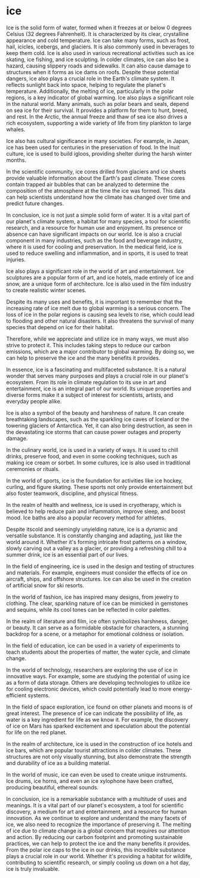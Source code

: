 # ice

Ice is the solid form of water, formed when it freezes at or below 0 degrees Celsius (32 degrees Fahrenheit). It is characterized by its clear, crystalline appearance and cold temperature. Ice can take many forms, such as frost, hail, icicles, icebergs, and glaciers. It is also commonly used in beverages to keep them cold. Ice is also used in various recreational activities such as ice skating, ice fishing, and ice sculpting. In colder climates, ice can also be a hazard, causing slippery roads and sidewalks. It can also cause damage to structures when it forms as ice dams on roofs. Despite these potential dangers, ice also plays a crucial role in the Earth's climate system. It reflects sunlight back into space, helping to regulate the planet's temperature. Additionally, the melting of ice, particularly in the polar regions, is a key indicator of global warming. Ice also plays a significant role in the natural world. Many animals, such as polar bears and seals, depend on sea ice for their survival. It provides a platform for them to hunt, breed, and rest. In the Arctic, the annual freeze and thaw of sea ice also drives a rich ecosystem, supporting a wide variety of life from tiny plankton to large whales.

Ice also has cultural significance in many societies. For example, in Japan, ice has been used for centuries in the preservation of food. In the Inuit culture, ice is used to build igloos, providing shelter during the harsh winter months. 

In the scientific community, ice cores drilled from glaciers and ice sheets provide valuable information about the Earth's past climate. These cores contain trapped air bubbles that can be analyzed to determine the composition of the atmosphere at the time the ice was formed. This data can help scientists understand how the climate has changed over time and predict future changes.

In conclusion, ice is not just a simple solid form of water. It is a vital part of our planet's climate system, a habitat for many species, a tool for scientific research, and a resource for human use and enjoyment. Its presence or absence can have significant impacts on our world. Ice is also a crucial component in many industries, such as the food and beverage industry, where it is used for cooling and preservation. In the medical field, ice is used to reduce swelling and inflammation, and in sports, it is used to treat injuries. 

Ice also plays a significant role in the world of art and entertainment. Ice sculptures are a popular form of art, and ice hotels, made entirely of ice and snow, are a unique form of architecture. Ice is also used in the film industry to create realistic winter scenes.

Despite its many uses and benefits, it is important to remember that the increasing rate of ice melt due to global warming is a serious concern. The loss of ice in the polar regions is causing sea levels to rise, which could lead to flooding and other natural disasters. It also threatens the survival of many species that depend on ice for their habitat.

Therefore, while we appreciate and utilize ice in many ways, we must also strive to protect it. This includes taking steps to reduce our carbon emissions, which are a major contributor to global warming. By doing so, we can help to preserve the ice and the many benefits it provides.

In essence, ice is a fascinating and multifaceted substance. It is a natural wonder that serves many purposes and plays a crucial role in our planet's ecosystem. From its role in climate regulation to its use in art and entertainment, ice is an integral part of our world. Its unique properties and diverse forms make it a subject of interest for scientists, artists, and everyday people alike. 

Ice is also a symbol of the beauty and harshness of nature. It can create breathtaking landscapes, such as the sparkling ice caves of Iceland or the towering glaciers of Antarctica. Yet, it can also bring destruction, as seen in the devastating ice storms that can cause power outages and property damage.

In the culinary world, ice is used in a variety of ways. It is used to chill drinks, preserve food, and even in some cooking techniques, such as making ice cream or sorbet. In some cultures, ice is also used in traditional ceremonies or rituals.

In the world of sports, ice is the foundation for activities like ice hockey, curling, and figure skating. These sports not only provide entertainment but also foster teamwork, discipline, and physical fitness.

In the realm of health and wellness, ice is used in cryotherapy, which is believed to help reduce pain and inflammation, improve sleep, and boost mood. Ice baths are also a popular recovery method for athletes. 

Despite itscold and seemingly unyielding nature, ice is a dynamic and versatile substance. It is constantly changing and adapting, just like the world around it. Whether it's forming intricate frost patterns on a window, slowly carving out a valley as a glacier, or providing a refreshing chill to a summer drink, ice is an essential part of our lives.

In the field of engineering, ice is used in the design and testing of structures and materials. For example, engineers must consider the effects of ice on aircraft, ships, and offshore structures. Ice can also be used in the creation of artificial snow for ski resorts.

In the world of fashion, ice has inspired many designs, from jewelry to clothing. The clear, sparkling nature of ice can be mimicked in gemstones and sequins, while its cool tones can be reflected in color palettes.

In the realm of literature and film, ice often symbolizes harshness, danger, or beauty. It can serve as a formidable obstacle for characters, a stunning backdrop for a scene, or a metaphor for emotional coldness or isolation.

In the field of education, ice can be used in a variety of experiments to teach students about the properties of matter, the water cycle, and climate change. 

In the world of technology, researchers are exploring the use of ice in innovative ways. For example, some are studying the potential of using ice as a form of data storage. Others are developing technologies to utilize ice for cooling electronic devices, which could potentially lead to more energy-efficient systems.

In the field of space exploration, ice found on other planets and moons is of great interest. The presence of ice can indicate the possibility of life, as water is a key ingredient for life as we know it. For example, the discovery of ice on Mars has sparked excitement and speculation about the potential for life on the red planet.

In the realm of architecture, ice is used in the construction of ice hotels and ice bars, which are popular tourist attractions in colder climates. These structures are not only visually stunning, but also demonstrate the strength and durability of ice as a building material.

In the world of music, ice can even be used to create unique instruments. Ice drums, ice horns, and even an ice xylophone have been crafted, producing beautiful, ethereal sounds.

In conclusion, ice is a remarkable substance with a multitude of uses and meanings. It is a vital part of our planet's ecosystem, a tool for scientific discovery, a medium for art and entertainment, and a resource for human innovation. As we continue to explore and understand the many facets of ice, we also need to recognize the importance of preserving it. The melting of ice due to climate change is a global concern that requires our attention and action. By reducing our carbon footprint and promoting sustainable practices, we can help to protect the ice and the many benefits it provides. From the polar ice caps to the ice in our drinks, this incredible substance plays a crucial role in our world. Whether it's providing a habitat for wildlife, contributing to scientific research, or simply cooling us down on a hot day, ice is truly invaluable.